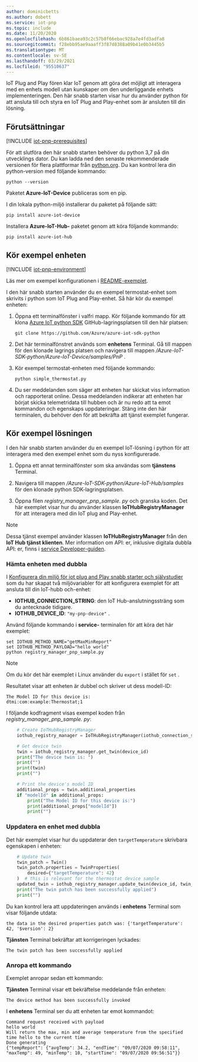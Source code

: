 ```yaml
---
author: dominicbetts
ms.author: dobett
ms.service: iot-pnp
ms.topic: include
ms.date: 11/20/2020
ms.openlocfilehash: 6b861baea93c2c57b8f66ebac928a7e4fd3adfa8
ms.sourcegitcommit: f28ebb95ae9aaaff3f87d8388a09b41e0b3445b5
ms.translationtype: MT
ms.contentlocale: sv-SE
ms.lasthandoff: 03/29/2021
ms.locfileid: "95510637"
---
```

IoT Plug and Play fören klar IoT genom att göra det möjligt att interagera med en enhets modell utan kunskaper om den underliggande enhets implementeringen. Den här snabb starten visar hur du använder python för att ansluta till och styra en IoT Plug and Play-enhet som är ansluten till din lösning.

## <a name="prerequisites"></a>Förutsättningar

[!INCLUDE [iot-pnp-prerequisites](iot-pnp-prerequisites.md)]

För att slutföra den här snabb starten behöver du python 3,7 på din utvecklings dator. Du kan ladda ned den senaste rekommenderade versionen för flera plattformar från [python.org](https://www.python.org/). Du kan kontrol lera din python-version med följande kommando:  

```cmd/sh
python --version
```

Paketet **Azure-IoT-Device** publiceras som en pip.

I din lokala python-miljö installerar du paketet på följande sätt:

```cmd/sh
pip install azure-iot-device
```

Installera **Azure-IoT-Hub-** paketet genom att köra följande kommando:

```cmd/sh
pip install azure-iot-hub
```

## <a name="run-the-sample-device"></a>Kör exempel enheten

[!INCLUDE [iot-pnp-environment](iot-pnp-environment.md)]

Läs mer om exempel konfigurationen i [README-exemplet](https://github.com/Azure/azure-iot-sdk-python/blob/master/azure-iot-device/samples/pnp/README.md).

I den här snabb starten använder du en exempel termostat-enhet som skrivits i python som IoT Plug and Play-enhet. Så här kör du exempel enheten:

1. Öppna ett terminalfönster i valfri mapp. Kör följande kommando för att klona [Azure IoT python SDK](https://github.com/Azure/azure-iot-sdk-python) GitHub-lagringsplatsen till den här platsen:

    ```cmd/sh
    git clone https://github.com/Azure/azure-iot-sdk-python
    ```

1. Det här terminalfönstret används som **enhetens** Terminal. Gå till mappen för den klonade lagrings platsen och navigera till mappen */Azure-IoT-SDK-python/Azure-IoT-Device/samples/PnP* .

1. Kör exempel termostat-enheten med följande kommando:

    ```cmd/sh
    python simple_thermostat.py
    ```

1. Du ser meddelanden som säger att enheten har skickat viss information och rapporterat online. Dessa meddelanden indikerar att enheten har börjat skicka telemetridata till hubben och är nu redo att ta emot kommandon och egenskaps uppdateringar. Stäng inte den här terminalen, du behöver den för att bekräfta att tjänst exemplet fungerar.

## <a name="run-the-sample-solution"></a>Kör exempel lösningen

I den här snabb starten använder du en exempel IoT-lösning i python för att interagera med den exempel enhet som du nyss konfigurerade.

1. Öppna ett annat terminalfönster som ska användas som **tjänstens** Terminal.

1. Navigera till mappen */Azure-IoT-SDK-python/Azure-IoT-Hub/samples* för den klonade python SDK-lagringsplatsen.

1. Öppna filen *registry_manager_pnp_sample. py* och granska koden. Det här exemplet visar hur du använder klassen **IoTHubRegistryManager** för att interagera med din IoT plug and Play-enhet.

> [!NOTE]
> Dessa tjänst exempel använder klassen **IoTHubRegistryManager** från den **IoT Hub tjänst klienten**. Mer information om API: er, inklusive digitala dubbla API: er, finns i [service Developer-guiden](../articles/iot-pnp/concepts-developer-guide-service.md).

### <a name="get-the-device-twin"></a>Hämta enheten med dubbla

I [Konfigurera din miljö för iot plug and Play snabb starter och självstudier](../articles/iot-pnp/set-up-environment.md) som du har skapat två miljövariabler för att konfigurera exemplet för att ansluta till din IoT-hubb och-enhet:

* **IOTHUB_CONNECTION_STRING**: den IoT Hub-anslutningssträng som du antecknade tidigare.
* **IOTHUB_DEVICE_ID**: `"my-pnp-device"` .

Använd följande kommando i **service-** terminalen för att köra det här exemplet:

```cmd/sh
set IOTHUB_METHOD_NAME="getMaxMinReport"
set IOTHUB_METHOD_PAYLOAD="hello world"
python registry_manager_pnp_sample.py
```

> [!NOTE]
> Om du kör det här exemplet i Linux använder du `export` i stället för `set` .

Resultatet visar att enheten är dubbel och skriver ut dess modell-ID:

```cmd/sh
The Model ID for this device is:
dtmi:com:example:Thermostat;1
```

I följande kodfragment visas exempel koden från *registry_manager_pnp_sample. py*:

```python
    # Create IoTHubRegistryManager
    iothub_registry_manager = IoTHubRegistryManager(iothub_connection_str)

    # Get device twin
    twin = iothub_registry_manager.get_twin(device_id)
    print("The device twin is: ")
    print("")
    print(twin)
    print("")

    # Print the device's model ID
    additional_props = twin.additional_properties
    if "modelId" in additional_props:
        print("The Model ID for this device is:")
        print(additional_props["modelId"])
        print("")
```

### <a name="update-a-device-twin"></a>Uppdatera en enhet med dubbla

Det här exemplet visar hur du uppdaterar den `targetTemperature` skrivbara egenskapen i enheten:

```python
    # Update twin
    twin_patch = Twin()
    twin_patch.properties = TwinProperties(
        desired={"targetTemperature": 42}
    )  # this is relevant for the thermostat device sample
    updated_twin = iothub_registry_manager.update_twin(device_id, twin_patch, twin.etag)
    print("The twin patch has been successfully applied")
    print("")
```

Du kan kontrol lera att uppdateringen används i **enhetens** Terminal som visar följande utdata:

```cmd/sh
the data in the desired properties patch was: {'targetTemperature': 42, '$version': 2}
```

**Tjänsten** Terminal bekräftar att korrigeringen lyckades:

```cmd/sh
The twin patch has been successfully applied
```

### <a name="invoke-a-command"></a>Anropa ett kommando

Exemplet anropar sedan ett kommando:

**Tjänsten** Terminal visar ett bekräftelse meddelande från enheten:

```cmd/sh
The device method has been successfully invoked
```

I **enhetens** Terminal ser du att enheten tar emot kommandot:

```cmd/sh
Command request received with payload
hello world
Will return the max, min and average temperature from the specified time hello to the current time
Done generating
{"tempReport": {"avgTemp": 34.2, "endTime": "09/07/2020 09:58:11", "maxTemp": 49, "minTemp": 10, "startTime": "09/07/2020 09:56:51"}}
```
